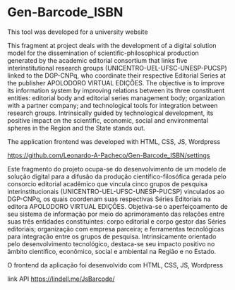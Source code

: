 # Gen-Barcode_ISBN

This tool was developed for a university website

This fragment at project deals with the development of a digital solution model for the dissemination of scientific-philosophical production generated by the academic editorial consortium that links five interinstitutional research groups (UNICENTRO-UEL-UFSC-UNESP-PUCSP) linked to the DGP-CNPq, who coordinate their respective Editorial Series at the publisher APOLODORO VIRTUAL EDIÇÕES. The objective is to improve its information system by improving relations between its three constituent entities: editorial body and editorial series management body; organization with a partner company; and technological tools for integration between research groups. Intrinsically guided by technological development, its positive impact on the scientific, economic, social and environmental spheres in the Region and the State stands out.

The application frontend was developed with HTML, CSS, JS, Wordpress

https://github.com/Leonardo-A-Pacheco/Gen-Barcode_ISBN/settings

Este fragmento do projeto ocupa-se do desenvolvimento de um modelo de solução digital para a difusão da produção científico-filosófica gerada pelo consorcio editorial acadêmico que vincula cinco grupos de pesquisa interinstitucionais (UNICENTRO-UEL-UFSC-UNESP-PUCSP) vinculados ao DGP-CNPq, os quais coordenam suas respectivas Séries Editoriais na editora APOLODORO VIRTUAL EDIÇÕES. Objetiva-se o aperfeiçoamento de seu sistema de informação por meio do aprimoramento das relações entre suas três entidades constituintes: corpo editorial e corpo gestor das Séries editoriais; organização com empresa parceira; e ferramentas tecnológicas para integração entre os grupos de pesquisa. Intrinsicamente orientado pelo desenvolvimento tecnológico, destaca-se seu impacto positivo no âmbito científico, econômico, social e ambiental na Região e no Estado.

O frontend da aplicação foi desenvolvido com HTML, CSS, JS, Wordpress

link API
https://lindell.me/JsBarcode/


